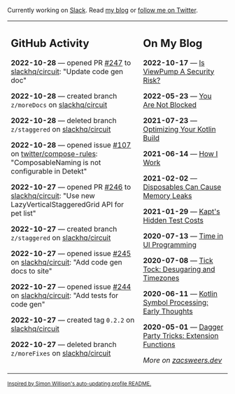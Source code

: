 Currently working on [Slack](https://slack.com/). Read [my blog](https://zacsweers.dev/) or [follow me on Twitter](https://twitter.com/ZacSweers).

<table><tr><td valign="top" width="60%">

## GitHub Activity
<!-- githubActivity starts -->
**2022-10-28** — opened PR [#247](https://github.com/slackhq/circuit/pull/247) to [slackhq/circuit](https://github.com/slackhq/circuit): "Update code gen doc"

**2022-10-28** — created branch `z/moreDocs` on [slackhq/circuit](https://github.com/slackhq/circuit)

**2022-10-28** — deleted branch `z/staggered` on [slackhq/circuit](https://github.com/slackhq/circuit)

**2022-10-28** — opened issue [#107](https://github.com/twitter/compose-rules/issues/107) on [twitter/compose-rules](https://github.com/twitter/compose-rules): "ComposableNaming is not configurable in Detekt"

**2022-10-27** — opened PR [#246](https://github.com/slackhq/circuit/pull/246) to [slackhq/circuit](https://github.com/slackhq/circuit): "Use new LazyVerticalStaggeredGrid API for pet list"

**2022-10-27** — created branch `z/staggered` on [slackhq/circuit](https://github.com/slackhq/circuit)

**2022-10-27** — opened issue [#245](https://github.com/slackhq/circuit/issues/245) on [slackhq/circuit](https://github.com/slackhq/circuit): "Add code gen docs to site"

**2022-10-27** — opened issue [#244](https://github.com/slackhq/circuit/issues/244) on [slackhq/circuit](https://github.com/slackhq/circuit): "Add tests for code gen"

**2022-10-27** — created tag `0.2.2` on [slackhq/circuit](https://github.com/slackhq/circuit)

**2022-10-27** — deleted branch `z/moreFixes` on [slackhq/circuit](https://github.com/slackhq/circuit)
<!-- githubActivity ends -->
</td><td valign="top" width="40%">

## On My Blog
<!-- blog starts -->
**2022-10-17** — [Is ViewPump A Security Risk?](https://www.zacsweers.dev/is-viewpump-a-security-risk/)

**2022-05-23** — [You Are Not Blocked](https://www.zacsweers.dev/you-are-not-blocked/)

**2021-07-23** — [Optimizing Your Kotlin Build](https://www.zacsweers.dev/optimizing-your-kotlin-build/)

**2021-06-14** — [How I Work](https://www.zacsweers.dev/how-i-work/)

**2021-02-02** — [Disposables Can Cause Memory Leaks](https://www.zacsweers.dev/disposables-can-cause-memory-leaks/)

**2021-01-29** — [Kapt's Hidden Test Costs](https://www.zacsweers.dev/kapts-hidden-test-costs/)

**2020-07-13** — [Time in UI Programming](https://www.zacsweers.dev/time-in-ui/)

**2020-07-08** — [Tick Tock: Desugaring and Timezones](https://www.zacsweers.dev/ticktock-desugaring-timezones/)

**2020-06-11** — [Kotlin Symbol Processing: Early Thoughts](https://www.zacsweers.dev/kotlin-symbol-processor-early-thoughts/)

**2020-05-01** — [Dagger Party Tricks: Extension Functions](https://www.zacsweers.dev/dagger-party-tricks-extension-functions/)
<!-- blog ends -->
_More on [zacsweers.dev](https://zacsweers.dev/)_
</td></tr></table>

<sub><a href="https://simonwillison.net/2020/Jul/10/self-updating-profile-readme/">Inspired by Simon Willison's auto-updating profile README.</a></sub>